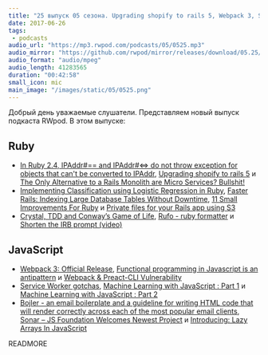 ```yaml
---
title: "25 выпуск 05 сезона. Upgrading shopify to rails 5, Webpack 3, Service Worker gotchas, Rufo, Bojler, Sonar и прочее"
date: 2017-06-26
tags:
 - podcasts
audio_url: "https://mp3.rwpod.com/podcasts/05/0525.mp3"
audio_mirror: "https://github.com/rwpod/mirror/releases/download/05.25/0525.mp3"
audio_format: "audio/mpeg"
audio_length: 41283565
duration: "00:42:58"
small_icon: mic
main_image: "/images/static/05/0525.png"
---
```


Добрый день уважаемые слушатели. Представляем новый выпуск подкаста RWpod. В этом выпуске:

## Ruby

 - [In Ruby 2.4, IPAddr#== and IPAddr#<=> do not throw exception for objects that can't be converted to IPAddr](http://blog.bigbinary.com/2017/06/21/ruby-2-4-ip-addr-methods-do-not-throw-exception-for-objects-that-cant-be-converted-to-ipaddr.html), [Upgrading shopify to rails 5](https://shopifyengineering.myshopify.com/blogs/engineering/upgrading-shopify-to-rails-5-0) и [The Only Alternative to a Rails Monolith are Micro Services? Bullshit!](https://apotonick.wordpress.com/2015/09/05/the-only-alternative-to-a-rails-monolith-are-micro-services-bullshit/)
 - [Implementing Classification using Logistic Regression in Ruby](http://www.practicalai.io/implementing-classification-using-logistic-regression-in-ruby/), [Faster Rails: Indexing Large Database Tables Without Downtime](https://semaphoreci.com/blog/2017/06/21/faster-rails-indexing-large-database-tables.html), [11 Small Improvements For Ruby](http://t-a-w.blogspot.gr/2017/06/11-small-improvements-for-ruby.html) и [Private files for your Rails app using S3](https://chrisherring.co/posts/private-files-for-your-rails-app-using-s3)
 - [Crystal, TDD and Conway’s Game of Life](https://medium.com/little-programming-joys/crystal-tdd-and-conways-game-of-life-2216721b916e), [Rufo - ruby formatter](https://github.com/asterite/rufo) и [Shorten the IRB prompt (video)](https://twitter.com/wintermeyer/status/878860723304243201)


## JavaScript

 - [Webpack 3: Official Release](https://medium.com/webpack/webpack-3-official-release-15fd2dd8f07b), [Functional programming in Javascript is an antipattern](https://medium.com/@alexdixon/functional-programming-in-javascript-is-an-antipattern-58526819f21e) и [Webpack & Preact-CLI Vulnerability](https://medium.com/@mikenorth/webpack-preact-cli-vulnerability-961572624c54)
 - [Service Worker gotchas](https://labs.kollegorna.se/blog/2017/06/service-worker-gotchas/), [Machine Learning with JavaScript : Part 1](https://hackernoon.com/machine-learning-with-javascript-part-1-9b97f3ed4fe5) и [Machine Learning with JavaScript : Part 2](https://hackernoon.com/machine-learning-with-javascript-part-2-da994c17d483)
 - [Bojler - an email boilerplate and a guideline for writing HTML code that will render correctly across each of the most popular email clients](http://slicejack.github.io/bojler/), [Sonar – JS Foundation Welcomes Newest Project](https://js.foundation/announcements/2017/06/22/sonar-js-foundation-welcomes-newest-project) и [Introducing: Lazy Arrays In JavaScript](https://performancejs.com/post/ewffd34/Introducing:-Lazy-arrays-in-JavaScript)

READMORE
